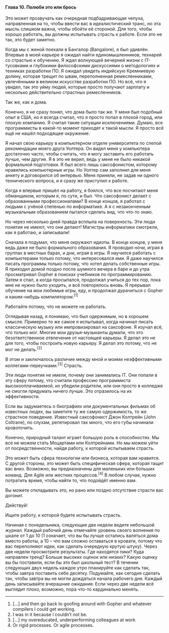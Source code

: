 #### Глава 10. Полюби это или брось

Это может прозвучать как очередная подбадривающая чепуха, направленная на то, чтобы ввести вас в
идеалистический транс, но эта мысль слишком важна, чтобы обойти её стороной. Для того, чтобы хорошо
работать, вы должны испытывать страсть к работе. Если это не так, это будет заметно.

Когда мы с женой поехали в Бангалор (Bangalore), я был удивлён. Впервые в моей карьере я ожидал
найти единомышленников, технарей со страстью к обучению. Я ждал волнующей вечерней жизни с IT-
тусовками и глубокими философскими дискуссиями о методологиях и техниках разработки ПО. Я ожидал
увидеть индийскую Кремниевую долину, которая трещит по швам, переполненная ремесленниками,
увлечёнными в великом искусстве разработки ПО. Но всё, что я увидел, так это уйму людей, которые
просто получают зарплату и несколько действительно страстных ремесленников.

Так же, как и дома.

Конечно, я не сразу понял, что дома было так же. У меня был подобный опыт в США, но я всегда считал,
что я просто попал в плохой город, или плохую компанию. Я считал такие ситуации исключениями. Думаю,
все программисты в какой-то момент приходят к такой мысли. Я просто всё ещё не нашёл подходящее
окружение.

Я начал свою карьеру в компьютерном отделе университета по слепой рекомендации моего друга Уолтера.
Он видел меня у компьютера достаточно часто, чтобы считать, что я могу заставить его работать лучше,
чем другие. Я в это не верил, ведь у меня не было никакой формальной подготовки. Я был всего лишь
саксофонистом, которому нравились компьютерные игры. Но Уолтер сам заполнил для меня анкету и
договорился об интервью. Меня приняли, не задав ни одного технического вопроса, и я сразу же
приступил к работе.

Когда я впервые пришёл на работу, я боялся, что все посчитают меня обманщиком, которым я, по сути,
и был. Что саксофонист делает с образованными профессионалами? В конце концов, я работал с людьми
с учёной степенью по информатике. А я с незаконченным музыкальным образованием пытался сделать вид,
что что-то знаю.

Но через несколько дней правда всплыла на поверхность. Эти люди понятия не имеют, что они делают!
Магистры информатики смотрели, как я работаю, и записывали!

Сначала я подумал, что меня окружают идиоты. В конце концов, у меня ведь даже не было формального
образования. Я проводил ночи, играя в группах в местных барах, и дни, играя в игры. Я научился
работать с компьютерами только потому, что интересовался ими. Я даже научился писать программы
только потому, что хотел делать собственные игры. Я приходил домой поздно после шумного вечера в
баре и до утра просматривал Gopher в поисках учебников по программированию. Затем я спал, а когда
просыпался, продолжал учиться до тех пор, пока мне не нужно было уходить, и всё повторялось вновь.
Я прерывал обучение на мои любимые игры, еду, и продолжал дурачиться с Gopher и каким-нибудь
компилятором.<sup>[1]</sup>

Работайте потому, что не можете не работать.

Оглядывая назад, я понимаю, что был одержимым, но в хорошем смысле. Примерно то же самое я
испытывал, когда начинал писать классическую музыку или импровизировал на саксофоне. Я изучал всё,
что только мог. Многие мои друзья-музыканты думали, что это безответственное отвлечение от настоящей
карьеры. Я делал это не для того, чтобы построить новую карьеру. Я делал это потому, что не мог не
делать.<sup>[2]</sup>

В этом и заключалось различие между мной и моими неэффективными коллегами-переучками.<sup>[3]</sup>
Страсть.

Эти люди понятия не имели, почему они занимались IT. Они попали в эту сферу потому, что считали
профессию программиста высокооплачиваемой, их убедили родители, или они просто в колледже не смогли
придумать ничего лучше. Это отразилось на их эффективности.

Если вы задумаетесь о биографиях или документальных фильмах об известных людях, вы заметите ту же
самую одержимость, то же страстное поведение. Известный саксофонист Джон Колтрейн (John Coltrane),
по слухам, репетировал так много, что его губы начинали кровоточить.

Конечно, природный талант играет большую роль в способностях. Мы все не можем стать Моцартами или
Колтрейнами. Но мы можем уйти от посредственности, найдя работу, к которой испытываем страсть.

Это может быть сфера технологии или бизнеса, которая вам нравится. С другой стороны, это может быть
специфическая сфера, которая тащит вас вниз. Возможно, вы предназначены для маленьких или больших
команд. Для Agile или жестких процессов.<sup>[4]</sup> В любом случае, нужно потратить время, чтобы
найти то, что подойдёт именно вам.

Вы можете откладывать это, но рано или поздно отсутствие страсти вас догонит.

Действуй!

Ищите работу, к которой будете испытывать страсть.

Начиная с понедельника, следующие две недели ведите небольшой журнал. Каждый рабочий день отмечайте
уровень своего волнения по шкале от 1 до 10 (1 означает, что вы бы лучше остались валяться дома
вместо работы, а 10 – что вам сложно оставаться в кровати, потому что вас переполняют идеи, как
сделать очередную крутую штуку). Через две недели просмотрите результаты. Где находятся пики? Куда
направлен тренд? Больше высоких оценок или низких? Какую оценку вы бы поставили, если бы это был
школьный тест? В течении следующих двух недель каждое утро планируйте как сделать так, чтобы завтра
поставить себе десятку. Подумайте, как сегодня сделать так, чтобы завтра вы не могли дождаться
начала рабочего дня. Каждый день записывайте вчерашние ожидания. Если через две недели всё выглядит
плохо, возможно, пора что-то кардинально менять.

----

1. [...] and then go back to goofing around with Gopher and whatever compilers I could get working.
2. I was in it because I couldn’t not be.
3. [...] my overeducated, underperforming colleagues at work
4. Or rigid processes. Or agile processes.
